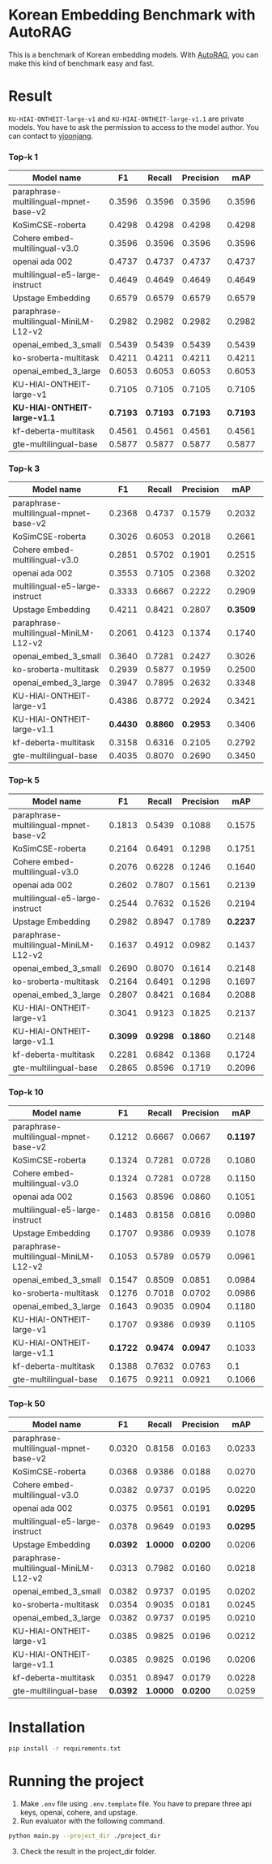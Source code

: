 # Korean Embedding Benchmark with AutoRAG

This is a benchmark of Korean embedding models. 
With [AutoRAG](https://github.com/Marker-Inc-Korea/AutoRAG), you can make this kind of benchmark easy and fast.


# Result

`KU-HIAI-ONTHEIT-large-v1` and `KU-HIAI-ONTHEIT-large-v1.1` are private models. You have to ask the permission to access to the model author.
You can contact to [yjoonjang](https://github.com/yjoonjang).

### Top-k 1

| Model name                            | F1         | Recall     | Precision  | mAP        | mRR        | NDCG       |
|---------------------------------------|------------|------------|------------|------------|------------|------------|
| paraphrase-multilingual-mpnet-base-v2 | 0.3596     | 0.3596     | 0.3596     | 0.3596     | 0.3596     | 0.3596     |
| KoSimCSE-roberta                      | 0.4298     | 0.4298     | 0.4298     | 0.4298     | 0.4298     | 0.4298     |
| Cohere embed-multilingual-v3.0        | 0.3596     | 0.3596     | 0.3596     | 0.3596     | 0.3596     | 0.3596     |
| openai ada 002                        | 0.4737     | 0.4737     | 0.4737     | 0.4737     | 0.4737     | 0.4737     |
| multilingual-e5-large-instruct        | 0.4649     | 0.4649     | 0.4649     | 0.4649     | 0.4649     | 0.4649     |
| Upstage Embedding                     | 0.6579     | 0.6579     | 0.6579     | 0.6579     | 0.6579     | 0.6579     |
| paraphrase-multilingual-MiniLM-L12-v2 | 0.2982     | 0.2982     | 0.2982     | 0.2982     | 0.2982     | 0.2982     |
| openai_embed_3_small                  | 0.5439     | 0.5439     | 0.5439     | 0.5439     | 0.5439     | 0.5439     |
| ko-sroberta-multitask                 | 0.4211     | 0.4211     | 0.4211     | 0.4211     | 0.4211     | 0.4211     |
| openai_embed_3_large                  | 0.6053     | 0.6053     | 0.6053     | 0.6053     | 0.6053     | 0.6053     |
| KU-HIAI-ONTHEIT-large-v1              | 0.7105     | 0.7105     | 0.7105     | 0.7105     | 0.7105     | 0.7105     |
| **KU-HIAI-ONTHEIT-large-v1.1**        | **0.7193** | **0.7193** | **0.7193** | **0.7193** | **0.7193** | **0.7193** |
| kf-deberta-multitask                  | 0.4561     | 0.4561     | 0.4561     | 0.4561     | 0.4561     | 0.4561     |
| gte-multilingual-base                 | 0.5877     | 0.5877     | 0.5877     | 0.5877     | 0.5877     | 0.5877     |

### Top-k 3

| Model name                            | F1         | Recall     | Precision  | mAP        | mRR        | NDCG       |
|---------------------------------------|------------|------------|------------|------------|------------|------------|
| paraphrase-multilingual-mpnet-base-v2 | 0.2368     | 0.4737     | 0.1579     | 0.2032     | 0.2032     | 0.2712     |
| KoSimCSE-roberta                      | 0.3026     | 0.6053     | 0.2018     | 0.2661     | 0.2661     | 0.3515     |
| Cohere embed-multilingual-v3.0        | 0.2851     | 0.5702     | 0.1901     | 0.2515     | 0.2515     | 0.3321     |
| openai ada 002                        | 0.3553     | 0.7105     | 0.2368     | 0.3202     | 0.3202     | 0.4186     |
| multilingual-e5-large-instruct        | 0.3333     | 0.6667     | 0.2222     | 0.2909     | 0.2909     | 0.3856     |
| Upstage Embedding                     | 0.4211     | 0.8421     | 0.2807     | **0.3509** | **0.3509** | 0.4743     |
| paraphrase-multilingual-MiniLM-L12-v2 | 0.2061     | 0.4123     | 0.1374     | 0.1740     | 0.1740     | 0.2340     |
| openai_embed_3_small                  | 0.3640     | 0.7281     | 0.2427     | 0.3026     | 0.3026     | 0.4097     |
| ko-sroberta-multitask                 | 0.2939     | 0.5877     | 0.1959     | 0.2500     | 0.2500     | 0.3351     |
| openai_embed_3_large                  | 0.3947     | 0.7895     | 0.2632     | 0.3348     | 0.3348     | 0.4491     |
| KU-HIAI-ONTHEIT-large-v1              | 0.4386     | 0.8772     | 0.2924     | 0.3421     | 0.3421     | 0.4766     |
| KU-HIAI-ONTHEIT-large-v1.1            | **0.4430** | **0.8860** | **0.2953** | 0.3406     | 0.3406     | **0.4778** |
| kf-deberta-multitask                  | 0.3158     | 0.6316     | 0.2105     | 0.2792     | 0.2792     | 0.3679     |
| gte-multilingual-base                 | 0.4035     | 0.8070     | 0.2690     | 0.3450     | 0.3450     | 0.4614     |

### Top-k 5

| Model name                            | F1         | Recall     | Precision  | mAP        | mRR        | NDCG       |
|---------------------------------------|------------|------------|------------|------------|------------|------------|
| paraphrase-multilingual-mpnet-base-v2 | 0.1813     | 0.5439     | 0.1088     | 0.1575     | 0.1575     | 0.2491     |
| KoSimCSE-roberta                      | 0.2164     | 0.6491     | 0.1298     | 0.1751     | 0.1751     | 0.2873     |
| Cohere embed-multilingual-v3.0        | 0.2076     | 0.6228     | 0.1246     | 0.1640     | 0.1640     | 0.2731     |
| openai ada 002                        | 0.2602     | 0.7807     | 0.1561     | 0.2139     | 0.2139     | 0.3486     |
| multilingual-e5-large-instruct        | 0.2544     | 0.7632     | 0.1526     | 0.2194     | 0.2194     | 0.3487     |
| Upstage Embedding                     | 0.2982     | 0.8947     | 0.1789     | **0.2237** | **0.2237** | 0.3822     |
| paraphrase-multilingual-MiniLM-L12-v2 | 0.1637     | 0.4912     | 0.0982     | 0.1437     | 0.1437     | 0.2264     |
| openai_embed_3_small                  | 0.2690     | 0.8070     | 0.1614     | 0.2148     | 0.2148     | 0.3553     |
| ko-sroberta-multitask                 | 0.2164     | 0.6491     | 0.1298     | 0.1697     | 0.1697     | 0.2835     |
| openai_embed_3_large                  | 0.2807     | 0.8421     | 0.1684     | 0.2088     | 0.2088     | 0.3586     |
| KU-HIAI-ONTHEIT-large-v1              | 0.3041     | 0.9123     | 0.1825     | 0.2137     | 0.2137     | 0.3783     |
| KU-HIAI-ONTHEIT-large-v1.1            | **0.3099** | **0.9298** | **0.1860** | 0.2148     | 0.2148     | **0.3834** |
| kf-deberta-multitask                  | 0.2281     | 0.6842     | 0.1368     | 0.1724     | 0.1724     | 0.2939     |
| gte-multilingual-base                 | 0.2865     | 0.8596     | 0.1719     | 0.2096     | 0.2096     | 0.3637     |

### Top-k 10

| Model name                            | F1         | Recall     | Precision  | mAP        | mRR        | NDCG       |
|---------------------------------------|------------|------------|------------|------------|------------|------------|
| paraphrase-multilingual-mpnet-base-v2 | 0.1212     | 0.6667     | 0.0667     | **0.1197** | **0.1197** | 0.2382     |
| KoSimCSE-roberta                      | 0.1324     | 0.7281     | 0.0728     | 0.1080     | 0.1080     | 0.2411     |
| Cohere embed-multilingual-v3.0        | 0.1324     | 0.7281     | 0.0728     | 0.1150     | 0.1150     | 0.2473     |
| openai ada 002                        | 0.1563     | 0.8596     | 0.0860     | 0.1051     | 0.1051     | 0.2673     |
| multilingual-e5-large-instruct        | 0.1483     | 0.8158     | 0.0816     | 0.0980     | 0.0980     | 0.2520     |
| Upstage Embedding                     | 0.1707     | 0.9386     | 0.0939     | 0.1078     | 0.1078     | 0.2848     |
| paraphrase-multilingual-MiniLM-L12-v2 | 0.1053     | 0.5789     | 0.0579     | 0.0961     | 0.0961     | 0.2006     |
| openai_embed_3_small                  | 0.1547     | 0.8509     | 0.0851     | 0.0984     | 0.0984     | 0.2593     |
| ko-sroberta-multitask                 | 0.1276     | 0.7018     | 0.0702     | 0.0986     | 0.0986     | 0.2275     |
| openai_embed_3_large                  | 0.1643     | 0.9035     | 0.0904     | 0.1180     | 0.1180     | 0.2855     |
| KU-HIAI-ONTHEIT-large-v1              | 0.1707     | 0.9386     | 0.0939     | 0.1105     | 0.1105     | **0.2860** |
| KU-HIAI-ONTHEIT-large-v1.1            | **0.1722** | **0.9474** | **0.0947** | 0.1033     | 0.1033     | 0.2822     |
| kf-deberta-multitask                  | 0.1388     | 0.7632     | 0.0763     | 0.1        | 0.1        | 0.2422     |
| gte-multilingual-base                 | 0.1675     | 0.9211     | 0.0921     | 0.1066     | 0.1066     | 0.2805     |

### Top-k 50

| Model name                            | F1         | Recall     | Precision  | mAP        | mRR        | NDCG       |
|---------------------------------------|------------|------------|------------|------------|------------|------------|
| paraphrase-multilingual-mpnet-base-v2 | 0.0320     | 0.8158     | 0.0163     | 0.0233     | 0.0233     | 0.1529     |
| KoSimCSE-roberta                      | 0.0368     | 0.9386     | 0.0188     | 0.0270     | 0.0270     | 0.1758     |
| Cohere embed-multilingual-v3.0        | 0.0382     | 0.9737     | 0.0195     | 0.0220     | 0.0220     | 0.1763     |
| openai ada 002                        | 0.0375     | 0.9561     | 0.0191     | **0.0295** | **0.0295** | 0.1789     |
| multilingual-e5-large-instruct        | 0.0378     | 0.9649     | 0.0193     | **0.0295** | **0.0295** | **0.1804** |
| Upstage Embedding                     | **0.0392** | **1.0000** | **0.0200** | 0.0206     | 0.0206     | 0.1776     |
| paraphrase-multilingual-MiniLM-L12-v2 | 0.0313     | 0.7982     | 0.0160     | 0.0218     | 0.0218     | 0.1503     |
| openai_embed_3_small                  | 0.0382     | 0.9737     | 0.0195     | 0.0202     | 0.0202     | 0.1731     |
| ko-sroberta-multitask                 | 0.0354     | 0.9035     | 0.0181     | 0.0245     | 0.0245     | 0.1691     |
| openai_embed_3_large                  | 0.0382     | 0.9737     | 0.0195     | 0.0210     | 0.0210     | 0.1741     |
| KU-HIAI-ONTHEIT-large-v1              | 0.0385     | 0.9825     | 0.0196     | 0.0212     | 0.0212     | 0.1758     |
| KU-HIAI-ONTHEIT-large-v1.1            | 0.0385     | 0.9825     | 0.0196     | 0.0206     | 0.0206     | 0.1750     |
| kf-deberta-multitask                  | 0.0351     | 0.8947     | 0.0179     | 0.0228     | 0.0228     | 0.1654     |
| gte-multilingual-base                 | **0.0392** | **1.0000** | **0.0200** | 0.0259     | 0.0259     | **0.1834** |

# Installation

```bash
pip install -r requirements.txt
```

# Running the project

1. Make `.env` file using `.env.template` file. You have to prepare three api keys, openai, cohere, and upstage.
2. Run evaluator with the following command.

```bash
python main.py --project_dir ./project_dir
```

3. Check the result in the project_dir folder.
